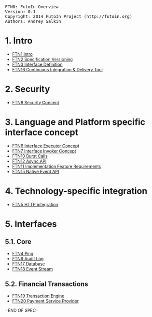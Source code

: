 <pre>
FTN0: FutoIn Overview
Version: 0.1
Copyright: 2014 FutoIn Project (http://futoin.org)
Authors: Andrey Galkin
</pre>


# 1. Intro
* [FTN1 Intro](./ftn1\_intro.md)
* [FTN2 Specification Versioning](./ftn2\_spec\_versioning.md)
* [FTN3 Interface Definition](./ftn3\_iface\_definition.md)
* [FTN16 Continuous Integration & Delivery Tool](./ftn16\_cid\_tool.md)

# 2. Security
* [FTN8 Security Concept](./ftn8\_security\_concept.md)


# 3. Language and Platform specific interface concept
* [FTN6 Interface Executor Concept](./ftn6\_iface\_executor\_concept.md)
* [FTN7 Interface Invoker Concept](./ftn7\_iface\_invoker\_concept.md)
* [FTN10 Burst Calls](./ftn10\_burst\_calls.md)
* [FTN12 Async API](./ftn12\_async\_api.md)
* [FTN11 Implementation Feature Requirements ](./ftn11\_implementation\_feature\_requirements.md)
* [FTN15 Native Event API](./ftn15\_native\_event.md)

# 4. Technology-specific integration
* [FTN5 HTTP integration](./ftn5\_iface\_http\_integration.md)

# 5. Interfaces
## 5.1. Core
* [FTN4 Ping](./ftn4\_if\_ping.md)
* [FTN9 Audit Log](./ftn9\_if\_auditlog.md)
* [FTN17 Database](./ftn17\_if\_database.md)
* [FTN18 Event Stream](./ftn18\_if\_eventstream.md)

## 5.2. Financial Transactions
* [FTN19 Transaction Engine](./ftn19\_if\_xfer\_engine.md)
* [FTN20 Payment Service Provider](./ftn20\_if\_psp.md)

=END OF SPEC=
